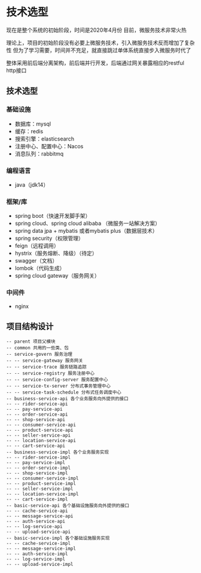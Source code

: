 # 技术选型

现在是整个系统的初始阶段，时间是2020年4月份
目前，微服务技术非常火热

理论上，项目的初始阶段没有必要上微服务技术，引入微服务技术反而增加了复杂性
但为了学习需要，时间并不充足，就直接跳过单体系统直接步入微服务时代了

整体采用前后端分离架构，前后端并行开发，后端通过网关暴露相应的restful http接口

## 技术选型

### 基础设施

- 数据库：mysql
- 缓存：redis
- 搜索引擎：elasticsearch
- 注册中心、配置中心：Nacos
- 消息队列：rabbitmq

### 编程语言

- java（jdk14）

### 框架/库

- spring boot（快速开发脚手架）
- spring cloud、spring cloud alibaba （微服务一站解决方案）
- spring data jpa + mybatis 或者mybatis plus（数据层技术）
- spring security（权限管理）
- feign（远程调用）
- hystrix（服务熔断、降级）（待定）
- swagger（文档）
- lombok（代码生成）
- spring cloud gateway（服务网关）

### 中间件

- nginx

## 项目结构设计

```
-- parent 项目父模块
-- common 共用的一些类、包
-- service-govern 服务治理
-- -- service-gateway 服务网关
-- -- service-trace 服务链路追踪
-- -- service-registry 服务注册中心
-- -- service-config-server 服务配置中心
-- -- service-tx-server 分布式事务管理中心
-- -- service-task-schedule 分布式任务调度中心
-- business-service-api 各个业务服务向外提供的接口
-- -- rider-service-api
-- -- pay-service-api
-- -- order-service-api
-- -- shop-service-api
-- -- consumer-service-api
-- -- product-service-api
-- -- seller-service-api
-- -- location-service-api
-- -- cart-service-api
-- business-service-impl 各个业务服务实现
-- -- rider-service-impl
-- -- pay-service-impl
-- -- order-service-impl
-- -- shop-service-impl
-- -- consumer-service-impl
-- -- product-service-impl
-- -- seller-service-impl
-- -- location-service-impl
-- -- cart-service-impl
-- basic-service-api 各个基础设施服务向外提供的接口
-- -- cache-service-api
-- -- message-service-api
-- -- auth-service-api
-- -- log-service-api
-- -- upload-service-api
-- basic-service-impl 各个基础设施服务实现
-- -- cache-service-impl
-- -- message-service-impl
-- -- auth-service-impl
-- -- log-service-impl
-- -- upload-service-impl
```